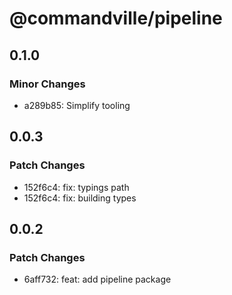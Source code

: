 # @commandville/pipeline

## 0.1.0

### Minor Changes

- a289b85: Simplify tooling

## 0.0.3

### Patch Changes

- 152f6c4: fix: typings path
- 152f6c4: fix: building types

## 0.0.2

### Patch Changes

- 6aff732: feat: add pipeline package
